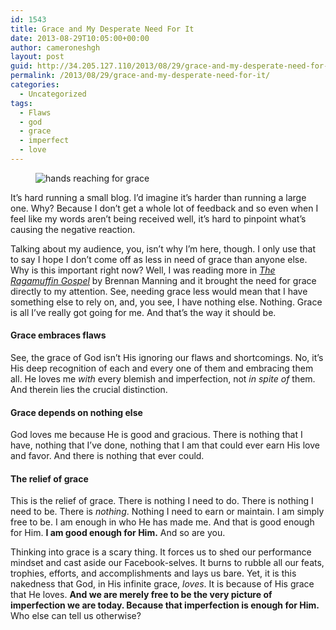 ```yaml
---
id: 1543
title: Grace and My Desperate Need For It
date: 2013-08-29T10:05:00+00:00
author: cameroneshgh
layout: post
guid: http://34.205.127.110/2013/08/29/grace-and-my-desperate-need-for-it/
permalink: /2013/08/29/grace-and-my-desperate-need-for-it/
categories:
  - Uncategorized
tags:
  - Flaws
  - god
  - grace
  - imperfect
  - love
---
```

<figure> 

<img alt="hands reaching for grace" src="https://waywardjourneyer.files.wordpress.com/2013/08/7be7c-0kch5tdi2xvhodwvm.jpg?w=525" data-recalc-dims="1" />
  
</figure> 

It’s hard running a small blog. I’d imagine it’s harder than running a large one. Why? Because I don’t get a whole lot of feedback and so even when I feel like my words aren’t being received well, it’s hard to pinpoint what’s causing the negative reaction.

Talking about my audience, you, isn’t why I’m here, though. I only use that to say I hope I don’t come off as less in need of grace than anyone else. Why is this important right now? Well, I was reading more in <a href="http://www.amazon.com/The-Ragamuffin-Gospel-Bedraggled-Beat-Up/dp/1590525027/ref=pd_sim_b_1/182-8096308-2219225" target="_blank"><em>The Ragamuffin Gospel</em></a> by Brennan Manning and it brought the need for grace directly to my attention. See, needing grace less would mean that I have something else to rely on, and, you see, I have nothing else. Nothing. Grace is all I’ve really got going for me. And that’s the way it should be.

#### Grace embraces flaws

See, the grace of God isn’t His ignoring our flaws and shortcomings. No, it’s His deep recognition of each and every one of them and embracing them all. He loves me _with_ every blemish and imperfection, not _in spite of_ them. And therein lies the crucial distinction.

#### Grace depends on nothing else

God loves me because He is good and gracious. There is nothing that I have, nothing that I’ve done, nothing that I am that could ever earn His love and favor. And there is nothing that ever could.

#### The relief of grace

This is the relief of grace. There is nothing I need to do. There is nothing I need to be. There is _nothing_. Nothing I need to earn or maintain. I am simply free to be. I am enough in who He has made me. And that is good enough for Him. **I am good enough for Him.** And so are you.

Thinking into grace is a scary thing. It forces us to shed our performance mindset and cast aside our Facebook-selves. It burns to rubble all our feats, trophies, efforts, and accomplishments and lays us bare. Yet, it is this nakedness that God, in His infinite grace, _loves_. It is because of His grace that He loves. **And we are merely free to be the very picture of imperfection we are today. Because that imperfection is enough for Him.** Who else can tell us otherwise?